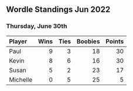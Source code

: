 ## Wordle Standings Jun 2022
### Thursday, June 30th
| Player   |   Wins |   Ties |   Boobies |   Points |
|:---------|-------:|-------:|----------:|---------:|
| Paul     |      9 |      3 |        18 |       30 |
| Kevin    |      8 |      6 |        16 |       30 |
| Susan    |      5 |      2 |        23 |       17 |
| Michelle |      0 |      5 |        25 |        5 |